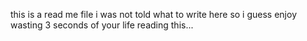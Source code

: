 this is a read me file i was not told what to write here so i guess enjoy wasting 3 seconds of your life reading this...
